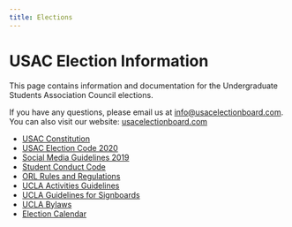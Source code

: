 ```yaml
---
title: Elections
---
```


# USAC Election Information

This page contains information and documentation for the Undergraduate Students Association Council elections.

If you have any questions, please email us at <info@usacelectionboard.com>. You can also visit our website: [usacelectionboard.com](http://usacelectionboard.com/)

  - [USAC Constitution](/docs/constitution.pdf)
  - [USAC Election Code 2020](/docs/election_code.pdf)
  - [Social Media Guidelines 2019](/docs/2019%20Social%20Media%20Guidelines.pdf)
  - [Student Conduct Code](/docs/Student%20Conduct%20Code.pdf)
  - [ORL Rules and Regulations](/docs/ON%20CAMPUS%20HOUSING%20REGULATIONS.pdf)
  - [UCLA Activities Guidelines](/docs/UCLA%20Activities%20Guidelines%20.pdf)
  - [UCLA Guidelines for Signboards](/docs/GUIDELINES%20FOR%20CAMPUS%20SIGNBOARDS.pdf)
  - [UCLA Bylaws](/docs/bylaws.2019-05-22.pdf)
  - [Election Calendar](/docs/2019%20election%20calendar.pdf)
